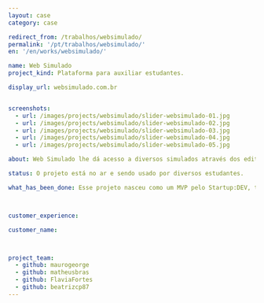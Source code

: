 ```yaml
---
layout: case
category: case

redirect_from: /trabalhos/websimulado/
permalink: '/pt/trabalhos/websimulado/'
en: '/en/works/websimulado/'

name: Web Simulado
project_kind: Plataforma para auxiliar estudantes.

display_url: websimulado.com.br


screenshots:
  - url: /images/projects/websimulado/slider-websimulado-01.jpg
  - url: /images/projects/websimulado/slider-websimulado-02.jpg
  - url: /images/projects/websimulado/slider-websimulado-03.jpg
  - url: /images/projects/websimulado/slider-websimulado-04.jpg
  - url: /images/projects/websimulado/slider-websimulado-05.jpg

about: Web Simulado lhe dá acesso a diversos simulados através dos editoriais lançados sobre provas e concursos. E ainda, marca o seu tempo de prova, estipula seu ranking entre os concorrentes e indica quais matérias/pontos você deverá se dedicar mais para conseguir uma melhor nota.

status: O projeto está no ar e sendo usado por diversos estudantes.

what_has_been_done: Esse projeto nasceu como um MVP pelo Startup:DEV, teve seu desenvolvimento continuado, e hoje está concluído. É um bom exemplo de alguém que lançou sua ideia com a gente e escolheu manter seu projeto nas mãos dos nossos profissionais.



customer_experience:

customer_name:



project_team:
  - github: maurogeorge
  - github: matheusbras
  - github: FlaviaFortes
  - github: beatrizcp87
---
```


